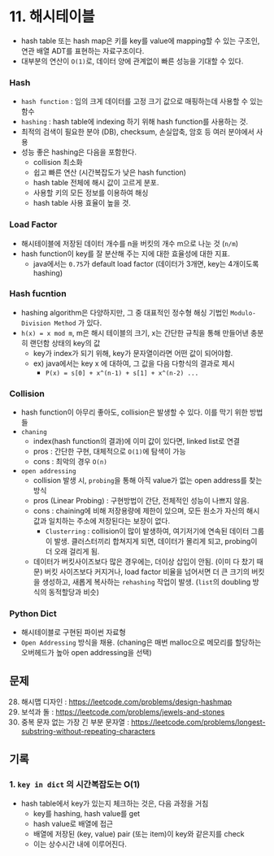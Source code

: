 # 11. 해시테이블

- hash table 또는 hash map은 키를 key를 value에 mapping할 수 있는 구조인, 연관 배열 ADT를 표현하는 자료구조이다.
- 대부분의 연산이 `O(1)`로, 데이터 양에 관계없이 빠른 성능을 기대할 수 있다.

### Hash

- `hash function` : 임의 크게 데이터를 고정 크기 값으로 매핑하는데 사용할 수 있는 함수
- `hashing` : hash table에 indexing 하기 위해 hash function를 사용하는 것.
- 최적의 검색이 필요한 분야 (DB), checksum, 손실압축, 암호 등 여러 분야에서 사용
- 성능 좋은 hashing은 다음을 포함한다.
  - collision 최소화
  - 쉽고 빠른 연산 (시간복잡도가 낮은 hash function)
  - hash table 전체에 해시 값이 고르게 분포.
  - 사용할 키의 모든 정보를 이용하여 해싱
  - hash table 사용 효율이 높을 것.

### Load Factor

- 해시테이블에 저장된 데이터 개수를 n을 버킷의 개수 m으로 나눈 것 (`n/m`)
- hash function이 key를 잘 분산해 주는 지에 대한 효율성에 대한 지표.
  - java에서는 `0.75`가 default load factor (데이터가 3개면, key는 4개이도록 hashing)

### Hash fucntion

- hashing algorithm은 다양하지만, 그 중 대표적인 정수형 해싱 기법인 `Modulo-Division Method` 가 있다.
- `h(x) = x mod m`, m은 해시 테이블의 크기, x는 간단한 규칙을 통해 만들어낸 충분히 랜던함 상태의 key의 값
  - key가 index가 되기 위해, key가 문자열이라면 어떤 값이 되어야함.
  - ex) java에서는 key x 에 대하여, 그 값을 다음 다항식의 결과로 제시
    - `P(x) = s[0] + x^(n-1) + s[1] + x^(n-2) ...`

### Collision

- hash function이 아무리 좋아도, collision은 발생할 수 있다. 이를 막기 위한 방법들
- `chaning`
  - index(hash function의 결과)에 이미 값이 있다면, linked list로 연결
  - pros : 간단한 구현, 대체적으로 `O(1)`에 탐색이 가능
  - cons : 최악의 경우 `O(n)`
- `open addressing`
  - collision 발생 시, `probing`을 통해 아직 value가 없는 open address를 찾는 방식
  - pros (Linear Probing) : 구현방법이 간단, 전체적인 성능이 나쁘지 않음.
  - cons : chaining에 비해 저장용량에 제한이 있으며, 모든 원소가 자신의 해시값과 일치하는 주소에 저장된다는 보장이 없다.
    - `Clusterring` : collision이 많이 발생하여, 여기저기에 연속된 데이터 그룹이 발생. 클러스터끼리 합쳐지게 되면, 데이터가 몰리게 되고, probing이 더 오래 걸리게 됨.
  - 데이터가 버킷사이즈보다 많은 경우에는, 더이상 삽입이 안됨. (이미 다 찼기 때문) 버킷 사이즈보다 커지거나, load factor 비율을 넘어서면 더 큰 크기의 버킷을 생성하고, 새롭게 복사하는 `rehashing` 작업이 발생. (`list`의 doubling 방식의 동적할당과 비슷)

### Python Dict

- 해시테이블로 구현된 파이썬 자료형
- `Open Addressing` 방식을 채용. (chaning은 매번 malloc으로 메모리를 할당하는 오버헤드가 높아 open addressing을 선택)

## 문제

28. 해시맵 디자인 : https://leetcode.com/problems/design-hashmap
29. 보석과 돌 : https://leetcode.com/problems/jewels-and-stones
30. 중복 문자 없는 가장 긴 부분 문자열 : https://leetcode.com/problems/longest-substring-without-repeating-characters

## 기록

### 1. `key in dict` 의 시간복잡도는 O(1)

- hash table에서 key가 있는지 체크하는 것은, 다음 과정을 거침
  - key를 hashing, hash value를 get
  - hash value로 배열에 접근
  - 배열에 저장된 (key, value) pair (또는 item)이 key와 같은지를 check
  - 이는 상수시간 내에 이루어진다.
